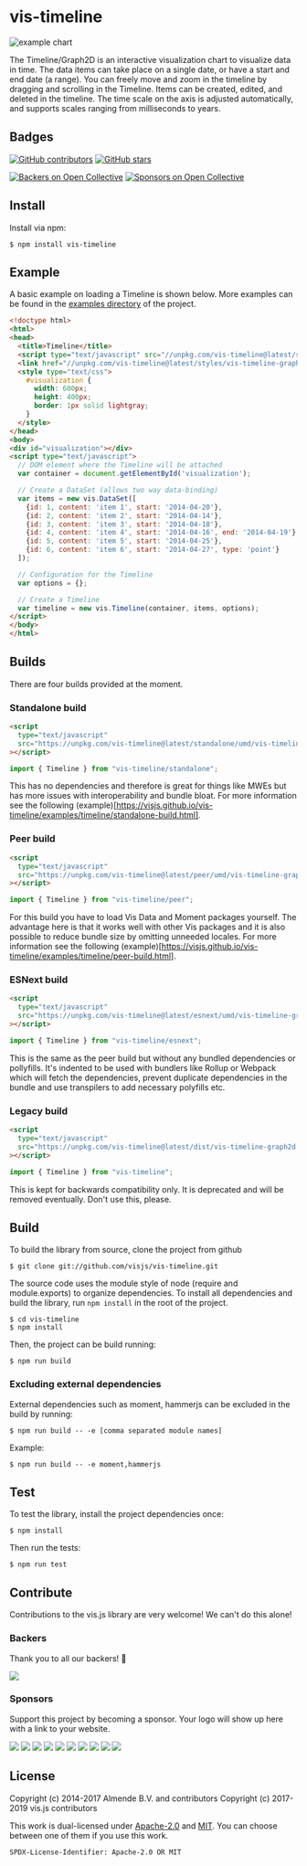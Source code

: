# vis-timeline

![example chart](docs/img/timeline.png)

The Timeline/Graph2D is an interactive visualization chart to visualize data in time. The data items can take place on a single date, or have a start and end date (a range). You can freely move and zoom in the timeline by dragging and scrolling in the Timeline. Items can be created, edited, and deleted in the timeline. The time scale on the axis is adjusted automatically, and supports scales ranging from milliseconds to years.

## Badges

[![GitHub contributors](https://img.shields.io/github/contributors/visjs/vis-timeline.svg)](https://github.com/visjs/vis-timeline/graphs/contributors)
[![GitHub stars](https://img.shields.io/github/stars/visjs/vis-timeline.svg)](https://github.com/almende/vis/stargazers)

[![Backers on Open Collective](https://opencollective.com/visjs/backers/badge.svg)](#backers) [![Sponsors on Open Collective](https://opencollective.com/visjs/sponsors/badge.svg)](#sponsors) 

## Install

Install via npm:

    $ npm install vis-timeline

## Example

A basic example on loading a Timeline is shown below. More examples can be
found in the [examples directory](https://github.com/visjs/vis-timeline/tree/master/examples/)
of the project.

```html
<!doctype html>
<html>
<head>
  <title>Timeline</title>
  <script type="text/javascript" src="//unpkg.com/vis-timeline@latest/standalone/umd/vis-timeline-graph2d.min.js"></script>
  <link href="//unpkg.com/vis-timeline@latest/styles/vis-timeline-graph2d.min.css" rel="stylesheet" type="text/css" />
  <style type="text/css">
    #visualization {
      width: 600px;
      height: 400px;
      border: 1px solid lightgray;
    }
  </style>
</head>
<body>
<div id="visualization"></div>
<script type="text/javascript">
  // DOM element where the Timeline will be attached
  var container = document.getElementById('visualization');

  // Create a DataSet (allows two way data-binding)
  var items = new vis.DataSet([
    {id: 1, content: 'item 1', start: '2014-04-20'},
    {id: 2, content: 'item 2', start: '2014-04-14'},
    {id: 3, content: 'item 3', start: '2014-04-18'},
    {id: 4, content: 'item 4', start: '2014-04-16', end: '2014-04-19'},
    {id: 5, content: 'item 5', start: '2014-04-25'},
    {id: 6, content: 'item 6', start: '2014-04-27', type: 'point'}
  ]);

  // Configuration for the Timeline
  var options = {};

  // Create a Timeline
  var timeline = new vis.Timeline(container, items, options);
</script>
</body>
</html>
```

## Builds

There are four builds provided at the moment.

### Standalone build

```html
<script
  type="text/javascript"
  src="https://unpkg.com/vis-timeline@latest/standalone/umd/vis-timeline-graph2d.min.js"
></script>
```

```javascript
import { Timeline } from "vis-timeline/standalone";
```

This has no dependencies and therefore is great for things like MWEs but has
more issues with interoperability and bundle bloat. For more information see the
following (example)[https://visjs.github.io/vis-timeline/examples/timeline/standalone-build.html].

### Peer build

```html
<script
  type="text/javascript"
  src="https://unpkg.com/vis-timeline@latest/peer/umd/vis-timeline-graph2d.min.js"
></script>
```

```javascript
import { Timeline } from "vis-timeline/peer";
```

For this build you have to load Vis Data and Moment packages yourself. The
advantage here is that it works well with other Vis packages and it is also
possible to reduce bundle size by omitting unneeded locales. For more
information see the following
(example)[https://visjs.github.io/vis-timeline/examples/timeline/peer-build.html].

### ESNext build

```html
<script
  type="text/javascript"
  src="https://unpkg.com/vis-timeline@latest/esnext/umd/vis-timeline-graph2d.min.js"
></script>
```

```javascript
import { Timeline } from "vis-timeline/esnext";
```

This is the same as the peer build but without any bundled dependencies or
pollyfills. It's indented to be used with bundlers like Rollup or Webpack which
will fetch the dependencies, prevent duplicate dependencies in the bundle and
use transpilers to add necessary polyfills etc.

### Legacy build

```html
<script
  type="text/javascript"
  src="https://unpkg.com/vis-timeline@latest/dist/vis-timeline-graph2d.min.js"
></script>
```

```javascript
import { Timeline } from "vis-timeline";
```

This is kept for backwards compatibility only. It is deprecated and will be
removed eventually. Don't use this, please.

## Build

To build the library from source, clone the project from github

    $ git clone git://github.com/visjs/vis-timeline.git

The source code uses the module style of node (require and module.exports) to
organize dependencies. To install all dependencies and build the library,
run `npm install` in the root of the project.

    $ cd vis-timeline
    $ npm install

Then, the project can be build running:

    $ npm run build

### Excluding external dependencies

External dependencies such as moment, hammerjs can be excluded in the build by running:

    $ npm run build -- -e [comma separated module names]

Example:

    $ npm run build -- -e moment,hammerjs

## Test

To test the library, install the project dependencies once:

    $ npm install

Then run the tests:

    $ npm run test

## Contribute

Contributions to the vis.js library are very welcome! We can't do this alone!

### Backers

Thank you to all our backers! 🙏

<a href="https://opencollective.com/visjs#backers" target="_blank"><img src="https://opencollective.com/visjs/backers.svg?width=890"></a>

### Sponsors

Support this project by becoming a sponsor. Your logo will show up here with a link to your website.

<a href="https://opencollective.com/visjs/sponsor/0/website" target="_blank"><img src="https://opencollective.com/visjs/sponsor/0/avatar.svg"></a>
<a href="https://opencollective.com/visjs/sponsor/1/website" target="_blank"><img src="https://opencollective.com/visjs/sponsor/1/avatar.svg"></a>
<a href="https://opencollective.com/visjs/sponsor/2/website" target="_blank"><img src="https://opencollective.com/visjs/sponsor/2/avatar.svg"></a>
<a href="https://opencollective.com/visjs/sponsor/3/website" target="_blank"><img src="https://opencollective.com/visjs/sponsor/3/avatar.svg"></a>
<a href="https://opencollective.com/visjs/sponsor/4/website" target="_blank"><img src="https://opencollective.com/visjs/sponsor/4/avatar.svg"></a>
<a href="https://opencollective.com/visjs/sponsor/5/website" target="_blank"><img src="https://opencollective.com/visjs/sponsor/5/avatar.svg"></a>
<a href="https://opencollective.com/visjs/sponsor/6/website" target="_blank"><img src="https://opencollective.com/visjs/sponsor/6/avatar.svg"></a>
<a href="https://opencollective.com/visjs/sponsor/7/website" target="_blank"><img src="https://opencollective.com/visjs/sponsor/7/avatar.svg"></a>
<a href="https://opencollective.com/visjs/sponsor/8/website" target="_blank"><img src="https://opencollective.com/visjs/sponsor/8/avatar.svg"></a>
<a href="https://opencollective.com/visjs/sponsor/9/website" target="_blank"><img src="https://opencollective.com/visjs/sponsor/9/avatar.svg"></a>

## License

Copyright (c) 2014-2017 Almende B.V. and contributors
Copyright (c) 2017-2019 vis.js contributors

This work is dual-licensed under [Apache-2.0](./LICENSE.Apache-2.0.txt) and [MIT](./LICENSE.MIT.txt).
You can choose between one of them if you use this work.

`SPDX-License-Identifier: Apache-2.0 OR MIT`
